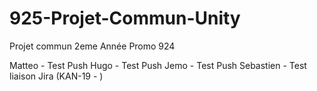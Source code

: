 # 925-Projet-Commun-Unity
Projet commun 2eme Année Promo 924 

Matteo - Test Push
Hugo - Test Push
Jemo - Test Push
Sebastien - Test liaison Jira (KAN-19 - )
